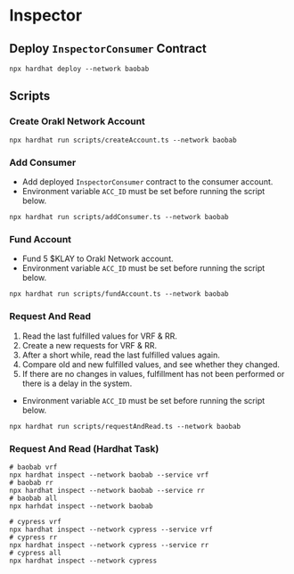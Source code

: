 # Inspector

## Deploy `InspectorConsumer` Contract

```shell
npx hardhat deploy --network baobab
```

## Scripts

### Create Orakl Network Account

```shell
npx hardhat run scripts/createAccount.ts --network baobab
```

### Add Consumer

- Add deployed `InspectorConsumer` contract to the consumer account.
- Environment variable `ACC_ID` must be set before running the script below.

```shell
npx hardhat run scripts/addConsumer.ts --network baobab
```

### Fund Account

- Fund 5 $KLAY to Orakl Network account.
- Environment variable `ACC_ID` must be set before running the script below.

```shell
npx hardhat run scripts/fundAccount.ts --network baobab
```

### Request And Read

1. Read the last fulfilled values for VRF & RR.
2. Create a new requests for VRF & RR.
3. After a short while, read the last fulfilled values again.
4. Compare old and new fulfilled values, and see whether they changed.
5. If there are no changes in values, fulfillment has not been performed or there is a delay in the system.

- Environment variable `ACC_ID` must be set before running the script below.

```shell
npx hardhat run scripts/requestAndRead.ts --network baobab
```

### Request And Read (Hardhat Task)

```shell
# baobab vrf
npx hardhat inspect --network baobab --service vrf
# baobab rr
npx hardhat inspect --network baobab --service rr
# baobab all
npx harhdat inspect --network baobab

# cypress vrf
npx hardhat inspect --network cypress --service vrf
# cypress rr
npx hardhat inspect --network cypress --service rr
# cypress all
npx hardhat inspect --network cypress

```
